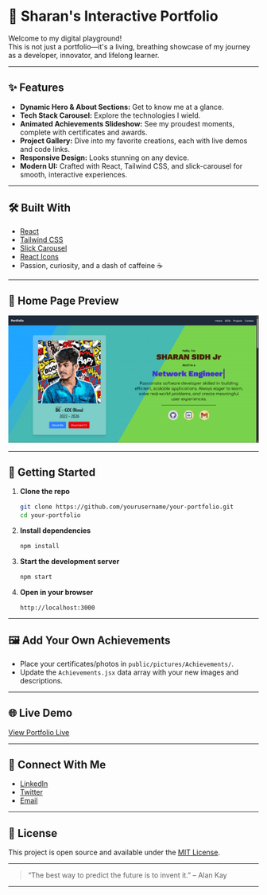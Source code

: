 # 🚀 Sharan's Interactive Portfolio

Welcome to my digital playground!  
This is not just a portfolio—it's a living, breathing showcase of my journey as a developer, innovator, and lifelong learner.

---

## ✨ Features

- **Dynamic Hero & About Sections:** Get to know me at a glance.
- **Tech Stack Carousel:** Explore the technologies I wield.
- **Animated Achievements Slideshow:** See my proudest moments, complete with certificates and awards.
- **Project Gallery:** Dive into my favorite creations, each with live demos and code links.
- **Responsive Design:** Looks stunning on any device.
- **Modern UI:** Crafted with React, Tailwind CSS, and slick-carousel for smooth, interactive experiences.

---

## 🛠️ Built With

- [React](https://react.dev/)
- [Tailwind CSS](https://tailwindcss.com/)
- [Slick Carousel](https://react-slick.neostack.com/)
- [React Icons](https://react-icons.github.io/react-icons/)
- Passion, curiosity, and a dash of caffeine ☕

---

## 📸 Home Page Preview
![Home Page Screen Shot ](image-1.png)

---

## 🚦 Getting Started

1. **Clone the repo**
   ```sh
   git clone https://github.com/yourusername/your-portfolio.git
   cd your-portfolio
   ```

2. **Install dependencies**
   ```sh
   npm install
   ```

3. **Start the development server**
   ```sh
   npm start
   ```

4. **Open in your browser**
   ```
   http://localhost:3000
   ```

---

## 🖼️ Add Your Own Achievements

- Place your certificates/photos in `public/pictures/Achievements/`.
- Update the `Achievements.jsx` data array with your new images and descriptions.

---

## 🌐 Live Demo

[View Portfolio Live](https://your-portfolio-demo-link.com)

---

## 🤝 Connect With Me

- [LinkedIn](https://sidh-profolio.vercel.app/)
- [Twitter](https://twitter.com/yourhandle)
- [Email](mailto:your.sharansidh0301@gmail.com)

---

## 📄 License

This project is open source and available under the [MIT License](LICENSE).

---

> “The best way to predict the future is to invent it.” – Alan Kay

---